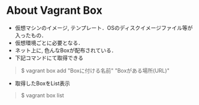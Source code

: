 About Vagrant Box
===================

* 仮想マシンのイメージ, テンプレート．OSのディスクイメージファイル等が入ったもの．
* 仮想環境ごとに必要となる．
* ネット上に, 色んなBoxが配布されている．
* 下記コマンドにて取得できる
> $ vagrant box add "Boxに付ける名前" "Boxがある場所(URL)"

* 取得したBoxをList表示
> $ vagrant box list
